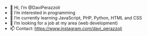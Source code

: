 - 👋 Hi, I’m @DaviPerazzoli
- 👀 I’m interested in programming
- 🌱 I’m currently learning JavaScript, PHP, Python, HTML and CSS
- 💞️ I’m looking for a job at my area (web development)
- 📫 Contact: https://www.instagram.com/davi_perazzoli

<!---
DaviPerazzoli/DaviPerazzoli is a ✨ special ✨ repository because its `README.md` (this file) appears on your GitHub profile.
You can click the Preview link to take a look at your changes.
--->
